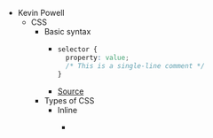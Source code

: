 - Kevin Powell
	- CSS
		- Basic syntax
			- ```css
			  selector {
			    property: value;
			    /* This is a single-line comment */
			  }
			  ```
			- [Source](https://scrimba.com/html-css-crash-course-c02l/~08)
		- Types of CSS
			- Inline
				- ```html
				  
				  ```